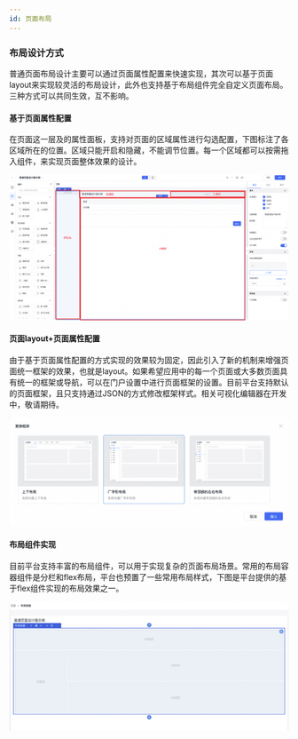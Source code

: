 ```yaml
---
id: 页面布局
---
```




### 布局设计方式

普通页面布局设计主要可以通过页面属性配置来快速实现，其次可以基于页面layout来实现较灵活的布局设计，此外也支持基于布局组件完全自定义页面布局。三种方式可以共同生效，互不影响。

#### 基于页面属性配置

在页面这一层及的属性面板，支持对页面的区域属性进行勾选配置，下图标注了各区域所在的位置。区域只能开启和隐藏，不能调节位置。每一个区域都可以按需拖入组件，来实现页面整体效果的设计。

![image.png](/img/页面设计/设计器/通用机制/页面布局/1234.png)

#### 页面layout+页面属性配置

由于基于页面属性配置的方式实现的效果较为固定，因此引入了新的机制来增强页面统一框架的效果，也就是layout。如果希望应用中的每一个页面或大多数页面具有统一的框架或导航，可以在门户设置中进行页面框架的设置。目前平台支持默认的页面框架，且只支持通过JSON的方式修改框架样式。相关可视化编辑器在开发中，敬请期待。


![image.png](/img/页面设计/设计器/通用机制/页面布局/页面框架.png)


#### 布局组件实现

目前平台支持丰富的布局组件，可以用于实现复杂的页面布局场景。常用的布局容器组件是分栏和flex布局，平台也预置了一些常用布局样式，下图是平台提供的基于flex组件实现的布局效果之一。

![image.png](/img/页面设计/设计器/通用机制/页面布局/布局容器.png)


